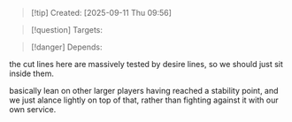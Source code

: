 
>[!tip] Created: [2025-09-11 Thu 09:56]

>[!question] Targets: 

>[!danger] Depends: 

the cut lines here are massively tested by desire lines, so we should just sit inside them.

basically lean on other larger players having reached a stability point, and we just alance lightly on top of that, rather than fighting against it with our own service.